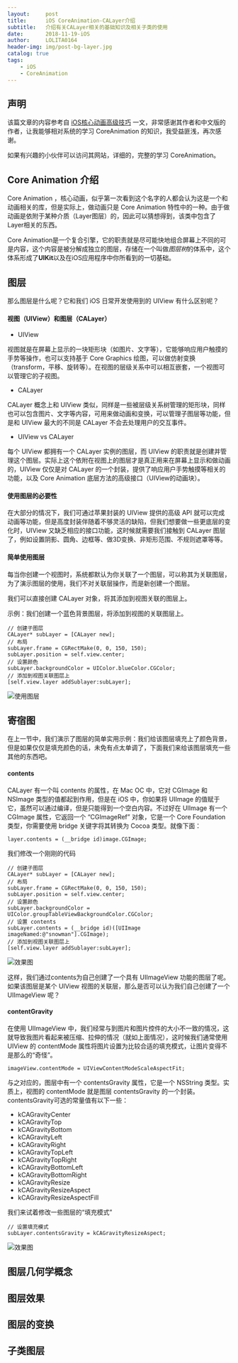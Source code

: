 ```yaml
---
layout:     post
title:      iOS CoreAnimation-CALayer介绍
subtitle:   介绍有关CALayer相关的基础知识及相关子类的使用
date:       2018-11-19-iOS 
author:     LOLITA0164
header-img: img/post-bg-layer.jpg
catalog: true
tags:
    - iOS
    - CoreAnimation
---
```


## 声明

该篇文章的内容参考自 [iOS核心动画高级技巧](https://zsisme.gitbooks.io/ios-/content/index.html) 一文，非常感谢其作者和中文版的作者，让我能够相对系统的学习 CoreAnimation 的知识，我受益匪浅，再次感谢。

如果有兴趣的小伙伴可以访问其网站，详细的，完整的学习 CoreAnimation。

## Core Animation 介绍

Core Animation ，核心动画，似乎第一次看到这个名字的人都会认为这是一个和动画相关的库，但是实际上，做动画只是 Core Animation 特性中的一种。由于做动画是依附于某种介质（Layer图层）的，因此可以猜想得到，该类中包含了Layer相关的东西。

Core Animation是一个复合引擎，它的职责就是尽可能快地组合屏幕上不同的可是内容，这个内容是被分解成独立的图层，存储在一个叫做*图层树*的体系中，这个体系形成了**UIKit**以及在iOS应用程序中你所看到的一切基础。

## 图层

那么图层是什么呢？它和我们 iOS 日常开发使用到的 UIView 有什么区别呢？

#### 视图（UIView）和图层（CALayer）

- UIView

视图就是在屏幕上显示的一块矩形块（如图片、文字等），它能够响应用户触摸的手势等操作，也可以支持基于 Core Graphics 绘图，可以做仿射变换（transform，平移、旋转等）。在视图的层级关系中可以相互嵌套，一个视图可以管理它的子视图。

- CALayer

CALayer 概念上和 UIView 类似，同样是一些被层级关系树管理的矩形块，同样也可以包含图片、文字等内容，可用来做动画和变换，可以管理子图层等功能，但是和 UIView 最大的不同是 CALayer 不会去处理用户的交互事件。

- UIView vs CALayer

每个 UIView 都拥有一个 CALayer 实例的图层，而 UIView 的职责就是创建并管理这个图层。实际上这个依附在视图上的图层才是真正用来在屏幕上显示和做动画的，UIView 仅仅是对 CALayer 的一个封装，提供了响应用户手势触摸等相关的功能，以及 Core Animation 底层方法的高级接口（UIView的动画块）。

#### 使用图层的必要性

在大部分的情况下，我们可通过苹果封装的 UIView 提供的高级 API 就可以完成动画等功能，但是高度封装伴随着不够灵活的缺陷，但我们想要做一些更底层的变化时，UIView 又缺乏相应的接口功能，这时候就需要我们接触到 CALayer 图层了，例如设置阴影、圆角、边框等、做3D变换、非矩形范围、不规则遮罩等等。

#### 简单使用图层

每当你创建一个视图时，系统都默认为你关联了一个图层，可以称其为关联图层，为了演示图层的使用，我们不对关联层操作，而是新创建一个图层。

我们可以直接创建 CALayer 对象，将其添加到视图关联的图层上。

示例：我们创建一个蓝色背景图层，将添加到视图的关联图层上。

```
// 创建子图层
CALayer* subLayer = [CALayer new];
// 布局
subLayer.frame = CGRectMake(0, 0, 150, 150);
subLayer.position = self.view.center;
// 设置颜色
subLayer.backgroundColor = UIColor.blueColor.CGColor;
// 添加到视图关联图层上
[self.view.layer addSublayer:subLayer];
```

![使用图层](https://ws4.sinaimg.cn/large/006tNbRwgy1fxd6gpbeh0j30s60f6glf.jpg)

## 寄宿图

在上一节中，我们演示了图层的简单实用示例：我们给该图层填充上了颜色背景，但是如果仅仅是填充颜色的话，未免有点太单调了，下面我们来给该图层填充一些其他的东西吧。

#### contents

CALayer 有一个叫 contents 的属性，在 Mac OC 中，它对 CGImage 和 NSImage 类型的值都起到作用，但是在 iOS 中，你如果将 UIImage 的值赋于它，虽然可以通过编译，但是只能得到一个空白内容。不过好在 UIImage 有一个 CGImage 属性，它返回一个 “CGImageRef” 对象，它是一个 Core Foundation 类型，你需要使用 bridge 关键字将其转换为 Cocoa 类型。就像下面：

```
layer.contents = (__bridge id)image.CGImage;
```

我们修改一个刚刚的代码

```
// 创建子图层
CALayer* subLayer = [CALayer new];
// 布局
subLayer.frame = CGRectMake(0, 0, 150, 150);
subLayer.position = self.view.center;
// 设置颜色
subLayer.backgroundColor = UIColor.groupTableViewBackgroundColor.CGColor;
// 设置 contents
subLayer.contents = (__bridge id)([UIImage imageNamed:@"snowman"].CGImage);
// 添加到视图关联图层上
[self.view.layer addSublayer:subLayer];
```

![效果图](https://ws2.sinaimg.cn/large/006tNbRwgy1fxd7goavbyj30qy0eomx3.jpg)

这样，我们通过contents为自己创建了一个具有 UIImageView 功能的图层了呢。如果该图层是某个 UIView 视图的关联层，那么是否可以认为我们自己创建了一个 UIImageView 呢？

#### contentGravity

在使用 UIImageView 中，我们经常与到图片和图片控件的大小不一致的情况，这就导致我图片看起来被压缩、拉伸的情况（就如上面情况），这时候我们通常使用 UIView 的 contentMode 属性将图片设置为比较合适的填充模式，让图片变得不是那么的“奇怪”。

```
imageView.contentMode = UIViewContentModeScaleAspectFit;
```

与之对应的，图层中有一个 contentsGravity 属性，它是一个 NSString 类型。实质上，视图的 contentMode 就是图层 contentsGravity 的一个封装。contentsGravity可选的常量值有以下一些：

- kCAGravityCenter
- kCAGravityTop
- kCAGravityBottom
- kCAGravityLeft
- kCAGravityRight
- kCAGravityTopLeft
- kCAGravityTopRight
- kCAGravityBottomLeft
- kCAGravityBottomRight
- kCAGravityResize
- kCAGravityResizeAspect
- kCAGravityResizeAspectFill

我们来试着修改一些图层的“填充模式”

```
// 设置填充模式
subLayer.contentsGravity = kCAGravityResizeAspect;
```

![效果图](https://ws1.sinaimg.cn/large/006tNbRwgy1fxd7voe0qwj30r60ew0sn.jpg)








## 图层几何学概念

## 图层效果

## 图层的变换

## 子类图层


